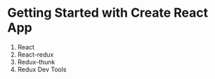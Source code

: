 # Getting Started with Create React App

1. React
2. React-redux
3. Redux-thunk
4. Redux Dev Tools




